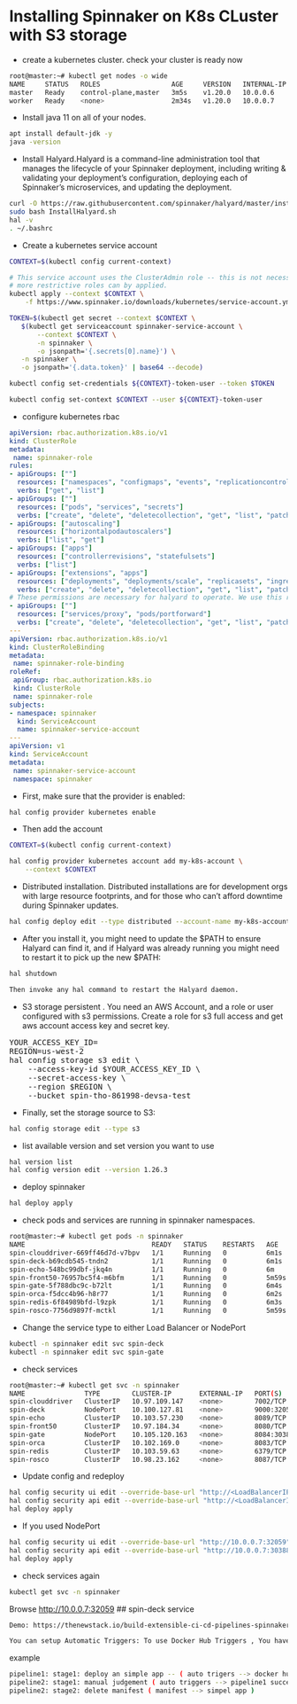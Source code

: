 # Installing Spinnaker on K8s CLuster with S3 storage 

* create a kubernetes cluster. check your cluster is ready now
```bash
root@master:~# kubectl get nodes -o wide
NAME     STATUS   ROLES                  AGE     VERSION   INTERNAL-IP   EXTERNAL-IP   OS-IMAGE             KERNEL-VERSION     CONTAINER-RUNTIME
master   Ready    control-plane,master   3m5s    v1.20.0   10.0.0.6      <none>        Ubuntu 20.04.2 LTS   5.4.0-1047-azure   docker://20.10.7
worker   Ready    <none>                 2m34s   v1.20.0   10.0.0.7      <none>        Ubuntu 20.04.2 LTS   5.4.0-1047-azure   docker://20.10.7
```
* Install java 11 on all of your nodes.
```bash
apt install default-jdk -y
java -version
```
* Install Halyard.Halyard is a command-line administration tool that manages the lifecycle of your Spinnaker deployment, including writing & validating your deployment’s configuration, deploying each of Spinnaker’s microservices, and updating the deployment.
```bash
curl -O https://raw.githubusercontent.com/spinnaker/halyard/master/install/debian/InstallHalyard.sh
sudo bash InstallHalyard.sh
hal -v
. ~/.bashrc
```
* Create a kubernetes service account
```bash
CONTEXT=$(kubectl config current-context)

# This service account uses the ClusterAdmin role -- this is not necessary, 
# more restrictive roles can by applied.
kubectl apply --context $CONTEXT \
    -f https://www.spinnaker.io/downloads/kubernetes/service-account.yml

TOKEN=$(kubectl get secret --context $CONTEXT \
   $(kubectl get serviceaccount spinnaker-service-account \
       --context $CONTEXT \
       -n spinnaker \
       -o jsonpath='{.secrets[0].name}') \
   -n spinnaker \
   -o jsonpath='{.data.token}' | base64 --decode)

kubectl config set-credentials ${CONTEXT}-token-user --token $TOKEN

kubectl config set-context $CONTEXT --user ${CONTEXT}-token-user
```
* configure kubernetes rbac
```yaml
apiVersion: rbac.authorization.k8s.io/v1
kind: ClusterRole
metadata:
 name: spinnaker-role
rules:
- apiGroups: [""]
  resources: ["namespaces", "configmaps", "events", "replicationcontrollers", "serviceaccounts", "pods/log"]
  verbs: ["get", "list"]
- apiGroups: [""]
  resources: ["pods", "services", "secrets"]
  verbs: ["create", "delete", "deletecollection", "get", "list", "patch", "update", "watch"]
- apiGroups: ["autoscaling"]
  resources: ["horizontalpodautoscalers"]
  verbs: ["list", "get"]
- apiGroups: ["apps"]
  resources: ["controllerrevisions", "statefulsets"]
  verbs: ["list"]
- apiGroups: ["extensions", "apps"]
  resources: ["deployments", "deployments/scale", "replicasets", "ingresses"]
  verbs: ["create", "delete", "deletecollection", "get", "list", "patch", "update", "watch"]
# These permissions are necessary for halyard to operate. We use this role also to deploy Spinnaker itself.
- apiGroups: [""]
  resources: ["services/proxy", "pods/portforward"]
  verbs: ["create", "delete", "deletecollection", "get", "list", "patch", "update", "watch"]
---
apiVersion: rbac.authorization.k8s.io/v1
kind: ClusterRoleBinding
metadata:
 name: spinnaker-role-binding
roleRef:
 apiGroup: rbac.authorization.k8s.io
 kind: ClusterRole
 name: spinnaker-role
subjects:
- namespace: spinnaker
  kind: ServiceAccount
  name: spinnaker-service-account
---
apiVersion: v1
kind: ServiceAccount
metadata:
 name: spinnaker-service-account
 namespace: spinnaker
 ```
* First, make sure that the provider is enabled:
```bash
hal config provider kubernetes enable
```
* Then add the account
```bash
CONTEXT=$(kubectl config current-context)

hal config provider kubernetes account add my-k8s-account \
    --context $CONTEXT
```
* Distributed installation. Distributed installations are for development orgs with large resource footprints, and for those who can’t afford downtime during Spinnaker updates.
```bash
hal config deploy edit --type distributed --account-name my-k8s-account
```
* After you install it, you might need to update the $PATH to ensure Halyard can find it, and if Halyard was already running you might need to restart it to pick up the new $PATH:
```bash
hal shutdown
```
```bash
Then invoke any hal command to restart the Halyard daemon.
```
* S3 storage persistent . You need an AWS Account, and a role or user configured with s3 permissions. Create a role for s3 full access and get aws account access key and secret key.
<pre>
YOUR_ACCESS_KEY_ID=<your_access_key>
REGION=us-west-2
hal config storage s3 edit \
    --access-key-id $YOUR_ACCESS_KEY_ID \
    --secret-access-key \
    --region $REGION \
    --bucket spin-tho-861998-devsa-test
</pre>
* Finally, set the storage source to S3:
```bash
hal config storage edit --type s3
```
* list available version and set version you want to use
```bash
hal version list
hal config version edit --version 1.26.3
```
* deploy spinnaker 
```bash
hal deploy apply
```
* check pods and services are running in spinnaker namespaces.
```bash
root@master:~# kubectl get pods -n spinnaker
NAME                                READY   STATUS    RESTARTS   AGE
spin-clouddriver-669ff46d7d-v7bpv   1/1     Running   0          6m1s
spin-deck-b69cdb545-tndn2           1/1     Running   0          6m1s
spin-echo-548bc99dbf-jkq4n          1/1     Running   0          6m
spin-front50-76957bc5f4-m6bfm       1/1     Running   0          5m59s
spin-gate-5f788dbc9c-b72lt          1/1     Running   0          6m4s
spin-orca-f5dcc4b96-h8r77           1/1     Running   0          6m2s
spin-redis-6f84989bfd-l9zpk         1/1     Running   0          6m3s
spin-rosco-7756d9897f-mctkl         1/1     Running   0          5m59s
```
* Change the service type to either Load Balancer or NodePort
```bash
kubectl -n spinnaker edit svc spin-deck
kubectl -n spinnaker edit svc spin-gate
```
* check services
```bash
root@master:~# kubectl get svc -n spinnaker
NAME               TYPE        CLUSTER-IP       EXTERNAL-IP   PORT(S)          AGE
spin-clouddriver   ClusterIP   10.97.109.147    <none>        7002/TCP         7m
spin-deck          NodePort    10.100.127.81    <none>        9000:32059/TCP   6m58s
spin-echo          ClusterIP   10.103.57.230    <none>        8089/TCP         6m58s
spin-front50       ClusterIP   10.97.184.34     <none>        8080/TCP         7m
spin-gate          NodePort    10.105.120.163   <none>        8084:30388/TCP   7m2s
spin-orca          ClusterIP   10.102.169.0     <none>        8083/TCP         7m1s
spin-redis         ClusterIP   10.103.59.63     <none>        6379/TCP         7m
spin-rosco         ClusterIP   10.98.23.162     <none>        8087/TCP         6m59s
```
* Update config and redeploy
```bash
hal config security ui edit --override-base-url "http://<LoadBalancerIP>:9000"
hal config security api edit --override-base-url "http://<LoadBalancerIP>:8084"
hal deploy apply
```
* If you used NodePort
```bash
hal config security ui edit --override-base-url "http://10.0.0.7:32059"
hal config security api edit --override-base-url "http://10.0.0.7:30388"
hal deploy apply
```
* check services again
```bash
kubectl get svc -n spinnaker
```
Browse http://10.0.0.7:32059 ## spin-deck service
```bash
Demo: https://thenewstack.io/build-extensible-ci-cd-pipelines-spinnaker-kubernetes/
```
```bash
You can setup Automatic Triggers: To use Docker Hub Triggers , You have to install docker registry in spinnaker . Reference to Official docs under step2 ( select cloud providers: docker reg)
```
example 
```bash
pipeline1: stage1: deploy an simple app -- ( auto trigers --> docker hub ) -- new image build --> pipeline build
pipeline2: stage1: manual judgement ( auto triggers --> pipeline1 success ) Choose Continue or Stop --> If Continue
pipeline2: stage2: delete manifest ( manifest --> simpel app )
```













